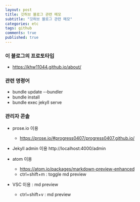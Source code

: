```yaml
---
layout: post
title: 깃허브 블로그 관련 메모
subtitle: "깃허브 블로그 관련 메모"
categories: etc
tags: github
comments: true
published: true
---
```


### 이 블로그의 프로토타입

- https://khw11044.github.io/about/

### 관련 명령어

- bundle update --bundler
- bundle install
- bundle exec jekyll serve

### 관리자 콘솔

- prose.io 이용

  - https://prose.io/#progress0407/progress0407.github.io/

- Jekyll admin 이용
  http://localhost:4000/admin

- atom 이용

  - https://atom.io/packages/markdown-preview-enhanced
  - ctrl+shift+m : toggle md preview

- VSC 이용 : md preview
  - ctrl+shift+v : md preview
